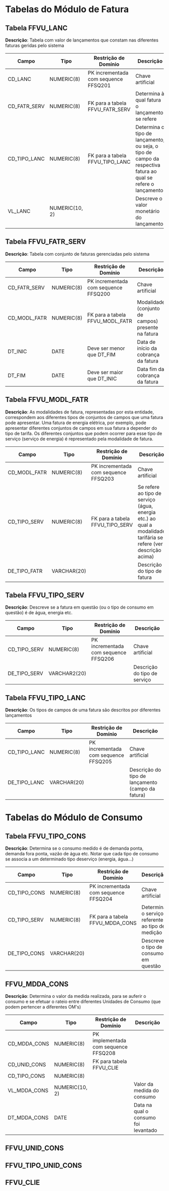 # Tabelas do Módulo de Fatura

## Tabela FFVU_LANC

__Descrição__: Tabela com valor de lançamentos que constam nas diferentes faturas geridas pelo sistema

| Campo | Tipo | Restrição de Domínio | Descrição |
| --- | --- | --- | --- |
| CD_LANC | NUMERIC(8) | PK incrementada com sequence FFSQ201 | Chave artificial |
| CD_FATR_SERV | NUMERIC(8) | FK para a tabela FFVU_FATR_SERV | Determina à qual fatura o lançamento se refere |
| CD_TIPO_LANC | NUMERIC(8) | FK para a tabela FFVU_TIPO_LANC | Determina o tipo de lançamento, ou seja, o tipo de campo da respectiva fatura ao qual se refere o lançamento |
| VL_LANC | NUMERIC(10, 2) | | Descreve o valor monetário do lançamento |

## Tabela FFVU_FATR_SERV

__Descrição__: Tabela com conjunto de faturas gerenciadas pelo sistema

| Campo | Tipo | Restrição de Domínio | Descrição |
| --- | --- | --- | --- |
| CD_FATR_SERV | NUMERIC(8) | PK incrementada com sequence FFSQ200 | Chave artificial |
| CD_MODL_FATR | NUMERIC(8) | FK para a tabela FFVU_MODL_FATR | Modalidade (conjunto de campos) presente na fatura |
| DT_INIC | DATE | Deve ser menor que DT_FIM  | Data de início da cobrança da fatura |
| DT_FIM | DATE | Deve ser maior que DT_INIC | Data fim da cobrança da fatura |

## Tabela FFVU_MODL_FATR

__Descrição__: As modalidades de fatura, representadas por esta entidade, correspondem aos diferentes tipos de conjuntos de campos que uma fatura pode apresentar. Uma fatura de energia elétrica, por exemplo, pode apresentar diferentes conjuntos de campos em sua fatura a depender do tipo de tarifa. Os diferentes conjuntos que podem ocorrer para esse tipo de serviço (serviço de energia) é representado pela modalidade de fatura.

| Campo | Tipo | Restrição de Domínio | Descrição |
| --- | --- | --- | --- |
| CD_MODL_FATR | NUMERIC(8) | PK incrementada com sequence FFSQ203 | Chave artificial |
| CD_TIPO_SERV | NUMERIC(8) | FK para a tabela FFVU_TIPO_SERV | Se refere ao tipo de serviço (água, energia etc.) ao qual a modalidade tarifária se refere (ver descrição acima) |
| DE_TIPO_FATR | VARCHAR(20) | | Descrição do tipo de fatura |

## Tabela FFVU_TIPO_SERV

__Descrição__: Descreve se a fatura em questão (ou o tipo de consumo em questão) é de água, energia etc.

| Campo | Tipo | Restrição de Domínio | Descrição |
| --- | --- | --- | --- |
| CD_TIPO_SERV | NUMERIC(8) | PK incrementada com sequence FFSQ206 | Chave artificial |
| DE_TIPO_SERV | VARCHAR2(20) | | Descrição do tipo de serviço |

## Tabela FFVU_TIPO_LANC

__Descrição__: Os tipos de campos de uma fatura são descritos por diferentes lançamentos

| Campo | Tipo | Restrição de Domínio | Descrição |
| --- | --- | --- | --- |
| CD_TIPO_LANC | NUMERIC(8) | PK incrementada com sequence FFSQ205 | Chave artificial |
| DE_TIPO_LANC | VARCHAR(20) | | Descrição do tipo de lançamento (campo da fatura) |

# Tabelas do Módulo de Consumo

## Tabela FFVU_TIPO_CONS

__Descrição__: Determina se o consumo medido é de demanda ponta, demanda fora ponta, vazão de água etc. Notar que cada tipo de consumo se associa a um determinado tipo deserviço (energia, água...)

| Campo | Tipo | Restrição de Domínio | Descrição |
| --- | --- | --- | --- |
| CD_TIPO_CONS | NUMERIC(8) | PK incrementada com sequence FFSQ204 | Chave artificial |
| CD_TIPO_SERV | NUMERIC(8) | FK para a tabela FFVU_MDDA_CONS | Determina o serviço referente ao tipo de medição |
| DE_TIPO_CONS | VARCHAR(20) | | Descreve o tipo de consumo em questão |

## FFVU_MDDA_CONS

__Descrição__: Determina o valor da medida realizada, para se auferir o consumo e se efetuar o rateio entre diferentes Unidades de Consumo (que podem pertencer a diferentes OM's)

| Campo | Tipo | Restrição de Domínio | Descrição |
| --- | --- | --- | --- |
| CD_MDDA_CONS | NUMERIC(8) | PK implementada com sequence FFSQ208 | |
| CD_UNID_CONS | NUMERIC(8) | FK para tabela FFVU_CLIE | |
| CD_TIPO_CONS | NUMERIC(8) | | |
| VL_MDDA_CONS | NUMERIC(10, 2) | | Valor da medida do consumo |
| DT_MDDA_CONS | DATE | | Data na qual o consumo foi levantado |

## FFVU_UNID_CONS

## FFVU_TIPO_UNID_CONS

## FFVU_CLIE
